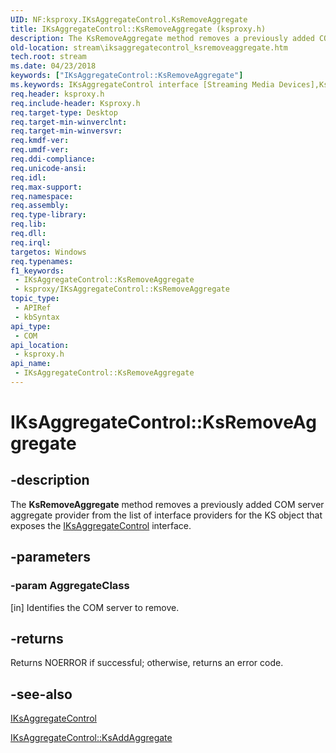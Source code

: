 ```yaml
---
UID: NF:ksproxy.IKsAggregateControl.KsRemoveAggregate
title: IKsAggregateControl::KsRemoveAggregate (ksproxy.h)
description: The KsRemoveAggregate method removes a previously added COM server aggregate provider from the list of interface providers for the KS object that exposes the IKsAggregateControl interface.
old-location: stream\iksaggregatecontrol_ksremoveaggregate.htm
tech.root: stream
ms.date: 04/23/2018
keywords: ["IKsAggregateControl::KsRemoveAggregate"]
ms.keywords: IKsAggregateControl interface [Streaming Media Devices],KsRemoveAggregate method, IKsAggregateControl.KsRemoveAggregate, IKsAggregateControl::KsRemoveAggregate, KsRemoveAggregate, KsRemoveAggregate method [Streaming Media Devices], KsRemoveAggregate method [Streaming Media Devices],IKsAggregateControl interface, ksproxy/IKsAggregateControl::KsRemoveAggregate, ksproxy_8498ef2d-5e1e-4f04-b311-2552bd713032.xml, stream.iksaggregatecontrol_ksremoveaggregate
req.header: ksproxy.h
req.include-header: Ksproxy.h
req.target-type: Desktop
req.target-min-winverclnt: 
req.target-min-winversvr: 
req.kmdf-ver: 
req.umdf-ver: 
req.ddi-compliance: 
req.unicode-ansi: 
req.idl: 
req.max-support: 
req.namespace: 
req.assembly: 
req.type-library: 
req.lib: 
req.dll: 
req.irql: 
targetos: Windows
req.typenames: 
f1_keywords:
 - IKsAggregateControl::KsRemoveAggregate
 - ksproxy/IKsAggregateControl::KsRemoveAggregate
topic_type:
 - APIRef
 - kbSyntax
api_type:
 - COM
api_location:
 - ksproxy.h
api_name:
 - IKsAggregateControl::KsRemoveAggregate
---
```


# IKsAggregateControl::KsRemoveAggregate


## -description

The <b>KsRemoveAggregate</b> method removes a previously added COM server aggregate provider from the list of interface providers for the KS object that exposes the <a href="/windows-hardware/drivers/ddi/ksproxy/nn-ksproxy-iksaggregatecontrol">IKsAggregateControl</a> interface.

## -parameters

### -param AggregateClass 

[in]
Identifies the COM server to remove.

## -returns

Returns NOERROR if successful; otherwise, returns an error code.

## -see-also

<a href="/windows-hardware/drivers/ddi/ksproxy/nn-ksproxy-iksaggregatecontrol">IKsAggregateControl</a>



<a href="/windows-hardware/drivers/ddi/ksproxy/nf-ksproxy-iksaggregatecontrol-ksaddaggregate">IKsAggregateControl::KsAddAggregate</a>

